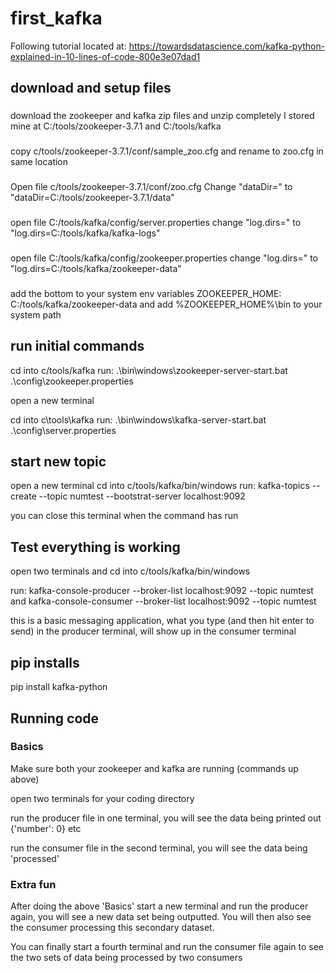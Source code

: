 # first_kafka

Following tutorial located at: https://towardsdatascience.com/kafka-python-explained-in-10-lines-of-code-800e3e07dad1

## download and setup files

###
download the zookeeper and kafka zip files and unzip completely
I stored mine at 
C:/tools/zookeeper-3.7.1 
and 
C:/tools/kafka

###
copy c/tools/zookeeper-3.7.1/conf/sample_zoo.cfg and rename to zoo.cfg in same location

###
Open file c/tools/zookeeper-3.7.1/conf/zoo.cfg 
Change "dataDir=" to  "dataDir=C:/tools/zookeeper-3.7.1/data"

###
open file C:/tools/kafka/config/server.properties
change "log.dirs=" to "log.dirs=C:/tools/kafka/kafka-logs"

###
open file C:/tools/kafka/config/zookeeper.properties
change "log.dirs=" to "log.dirs=C:/tools/kafka/zookeeper-data"

###
add the bottom to your system env variables
ZOOKEEPER_HOME: C:/tools/kafka/zookeeper-data
and add %ZOOKEEPER_HOME%\bin to your system path

## run initial commands
cd into c/tools/kafka
run:
.\bin\windows\zookeeper-server-start.bat .\config\zookeeper.properties

open a new terminal

cd into c\tools\kafka
run:
.\bin\windows\kafka-server-start.bat .\config\server.properties

## start new topic
open a new terminal
cd into c/tools/kafka/bin/windows
run:
kafka-topics --create --topic numtest --bootstrat-server localhost:9092

you can close this terminal when the command has run

## Test everything is working
open two terminals and cd into c/tools/kafka/bin/windows

run:
kafka-console-producer --broker-list localhost:9092 --topic numtest
and
kafka-console-consumer --broker-list localhost:9092 --topic numtest

this is a basic messaging application, what you type (and then hit enter to send) in the producer terminal, will show up in the consumer terminal

## pip installs
pip install kafka-python

## Running code

### Basics
Make sure both your zookeeper and kafka are running (commands up above)

open two terminals for your coding directory

run the producer file in one terminal, you will see the data being printed out {'number': 0} etc

run the consumer file in the second terminal, you will see the data being 'processed'

### Extra fun
After doing the above 'Basics' start a new terminal and run the producer again, you will see a new data set being outputted. You will then also see the consumer processing this secondary dataset.

You can finally start a fourth terminal and run the consumer file again to see the two sets of data being processed by two consumers


